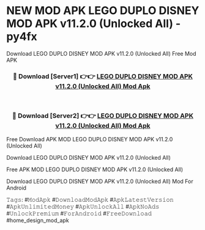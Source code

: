 # NEW MOD APK LEGO DUPLO DISNEY MOD APK v11.2.0 (Unlocked All) - py4fx
Download LEGO DUPLO DISNEY MOD APK v11.2.0 (Unlocked All) Free Mod APK

<div align="center">
<h3>🔴 Download [Server1] 👉👉 <a href="https://apk-comot.site?title=LEGO_DUPLO_DISNEY_MOD_APK_v11.2.0_(Unlocked_All)">LEGO DUPLO DISNEY MOD APK v11.2.0 (Unlocked All) Mod Apk</a></h3><br>

<h3>🔴 Download [Server2] 👉👉 <a href="https://apk-comot.site?title=LEGO_DUPLO_DISNEY_MOD_APK_v11.2.0_(Unlocked_All)">LEGO DUPLO DISNEY MOD APK v11.2.0 (Unlocked All) Mod Apk</a></h3>
</div>


Free Download APK MOD LEGO DUPLO DISNEY MOD APK v11.2.0 (Unlocked All)

Download LEGO DUPLO DISNEY MOD APK v11.2.0 (Unlocked All) 

Free APK MOD LEGO DUPLO DISNEY MOD APK v11.2.0 (Unlocked All) 

Download LEGO DUPLO DISNEY MOD APK v11.2.0 (Unlocked All) Mod For Android

𝚃𝚊𝚐𝚜: #𝙼𝚘𝚍𝙰𝚙𝚔 #𝙳𝚘𝚠𝚗𝚕𝚘𝚊𝚍𝙼𝚘𝚍𝙰𝚙𝚔 #𝙰𝚙𝚔𝙻𝚊𝚝𝚎𝚜𝚝𝚅𝚎𝚛𝚜𝚒𝚘𝚗 #𝙰𝚙𝚔𝚄𝚗𝚕𝚒𝚖𝚒𝚝𝚎𝚍𝙼𝚘𝚗𝚎𝚢 #𝙰𝚙𝚔𝚄𝚗𝚕𝚘𝚌𝚔𝙰𝚕𝚕 #𝙰𝚙𝚔𝙽𝚘𝙰𝚍𝚜 #𝚄𝚗𝚕𝚘𝚌𝚔𝙿𝚛𝚎𝚖𝚒𝚞𝚖 #𝙵𝚘𝚛𝙰𝚗𝚍𝚛𝚘𝚒𝚍 #𝙵𝚛𝚎𝚎𝙳𝚘𝚠𝚗𝚕𝚘𝚊𝚍 #home_design_mod_apk